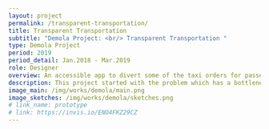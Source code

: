 ```yaml
---
layout: project
permalink: /transparent-transportation/
title: Transparent Transportation
subtitle: "Demola Project: <br/> Transparent Transportation "
type: Demola Project
period: 2019
period_detail: Jan.2018 - Mar.2019
role: Designer
overview: An accessible app to divert some of the taxi orders for passengers (the specific user group as the visually impaired).
description: This project started with the problem which has a bottleneck in the information flow between users and Public Organizing taxi call center, resulting in long queues on the phone. Notably, the users were mostly those who have difficulties in riding general public transportation so need easy access to the taxi service. In this context, our solution was to provide an accessible mobile application which diverts some of the orders by the users from the phone queues. The app is firstly designed, targeting at the visually impaired.
image_main: /img/works/demola/main.png
image_sketches: /img/works/demola/sketches.png
# link_name: prototype
# link: https://invis.io/ENO4FKZ29CZ
---
```

